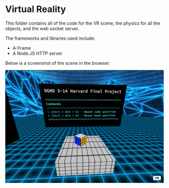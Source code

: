 # Virtual Reality

This folder contains all of the code for the VR scene, the physics for all the objects, and the web socket server.

The frameworks and libraries used include:
* A-Frame
* A Node.JS HTTP server

Below is a screenshot of the scene in the browser:

![VR Image](docs/vr-scene.png)
